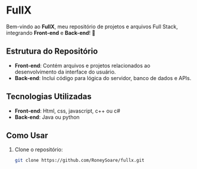 # FullX

Bem-vindo ao **FullX**, meu repositório de projetos e arquivos Full Stack, integrando **Front-end** e **Back-end**! 🚀

## Estrutura do Repositório

- **Front-end**: Contém arquivos e projetos relacionados ao desenvolvimento da interface do usuário.
- **Back-end**: Inclui código para lógica do servidor, banco de dados e APIs.

## Tecnologias Utilizadas

- **Front-end**: Html, css, javascript, c++ ou c#
- **Back-end**: Java ou python

## Como Usar

1. Clone o repositório:
   ```bash
   git clone https://github.com/RoneySoare/fullx.git
